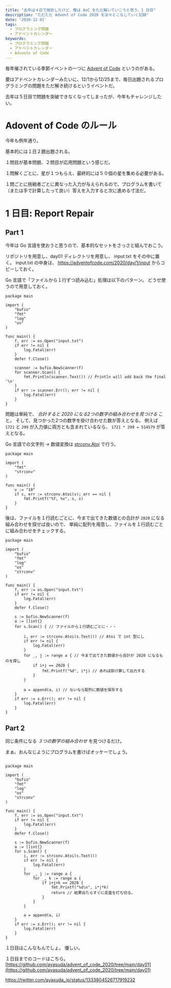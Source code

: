 ```yaml
---
title: "去年は４日で挫折したけど、俺は AoC をただ解いていこうと思う。1 日目"
description: "ただただ Advent of Code 2020 を淡々とこなしていく記録"
date: '2020-12-01'
tags:
  - プログラミング問題
  - アドベントカレンダー
keywords:
  - プログラミング問題
  - アドベントカレンダー
  - Advento of Code
---
```


毎年催されている季節イベントの一つに [Advent of Code](https://adventofcode.com/2020) というのがある。

要はアドベントカレンダーみたいに、12/1から12/25まで、毎日出題されるプログラミングの問題をただ解き続けるというイベントだ。

去年は５日目で問題を突破できなくなってしまったが、今年もチャレンジしたい。

# Adovent of Code のルール

今年も例年通り。

基本的には１日２題出題される。

１問目が基本問題、２問目が応用問題という感じだ。

１問解くごとに、星が１つもらえ、最終的には５０個の星を集める必要がある。

１問ごとに挑戦者ごとに異なった入力が与えられるので、プログラムを書いて（または手で計算したって良い）答えを入力すると次に進める寸法だ。

# 1 日目: Report Repair

## Part 1

今年は Go 言語を使おうと思うので、基本的なセットをさっさと組んでおこう。

リポジトリを用意し、day01 ディレクトリを用意し、 input.txt をその中に置く。
input.txt の中身は、 https://adventofcode.com/2020/day/1/input からコピーしておく。

Go 言語で「ファイルから１行ずつ読み込む」処理は以下のパターン。
どうせ使うので用意しておく。

```golang
package main

import (
	"bufio"
	"fmt"
	"log"
	"os"
)

func main() {
	f, err := os.Open("input.txt")
	if err != nil {
		log.Fatal(err)
	}
	defer f.Close()

	scanner := bufio.NewScanner(f)
	for scanner.Scan() {
		fmt.Println(scanner.Text()) // Println will add back the final '\n'
	}
	if err := scanner.Err(); err != nil {
		log.Fatal(err)
	}
}
```

問題は単純で、 *合計すると 2020 になる2つの数字の組み合わせを見つける* こと。
そして、見つかった2つの数字を掛け合わせた数が答えとなる。
例えば `1721` と `299` が入力値に両方とも含まれているなら、 `1721 * 299 = 514579` が答えとなる。

Go 言語での文字列 -> 数値変換は [strconv.Atoi](https://golang.org/pkg/strconv/#Atoi) で行う。

```
package main

import (
	"fmt"
	"strconv"
)

func main() {
	v := "10"
	if s, err := strconv.Atoi(v); err == nil {
		fmt.Printf("%T, %v", s, s)
	}
}
```

後は、ファイルを１行読むごとに、今まで出てきた数値との合計が `2020` になる組み合わせを探せば良いので、
単純に配列を用意し、ファイルを１行読むごとに組み合わせをチェックする。

```golang
package main

import (
	"bufio"
	"fmt"
	"log"
	"os"
	"strconv"
)

func main() {
	f, err := os.Open("input.txt")
	if err != nil {
		log.Fatal(err)
	}
	defer f.Close()

	s := bufio.NewScanner(f)
	a := []int{}
	for s.Scan() { // ファイルから１行読むごとに・・・

		i, err := strconv.Atoi(s.Text()) // Atoi で int 型にし
		if err != nil {
			log.Fatal(err)
		}
		for _, j := range a { // 今まで出てきた数値から合計が 2020 になるものを探し
			if i+j == 2020 {
				fmt.Printf("%d", i*j) // あれば掛け算して出力する
			}
		}

		a = append(a, i) // ないなら配列に数値を保存する　
	}
	if err := s.Err(); err != nil {
		log.Fatal(err)
	}
}
```

## Part 2

同じ条件になる *３つの数字の組み合わせ* を見つけるだけ。

まぁ、おんなじようにプログラムを書けばオッケーでしょう。

```golang

package main

import (
	"bufio"
	"fmt"
	"log"
	"os"
	"strconv"
)

func main() {
	f, err := os.Open("input.txt")
	if err != nil {
		log.Fatal(err)
	}
	defer f.Close()

	s := bufio.NewScanner(f)
	a := []int{}
	for s.Scan() {
		i, err := strconv.Atoi(s.Text())
		if err != nil {
			log.Fatal(err)
		}
		for _, j := range a {
			for _, k := range a {
				if i+j+k == 2020 {
					fmt.Printf("%d\n", i*j*k)
					return // 結果出たらすぐに走査を打ち切る。
				}
			}
		}

		a = append(a, i)
	}
	if err := s.Err(); err != nil {
		log.Fatal(err)
	}
}
```

１日目はこんなもんでしょ。
優しい。

１日目までのコードはこちら。
[https://github.com/ayasuda/advent_of_code_2020/tree/main/day01](https://github.com/ayasuda/advent_of_code_2020/tree/main/day01)

https://twitter.com/ayasuda_jp/status/1333804526717919232

